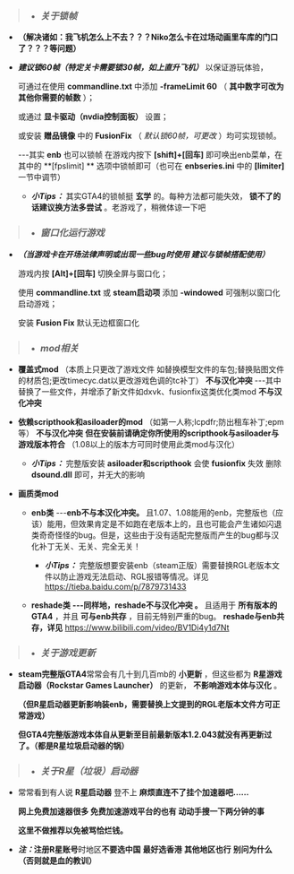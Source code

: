> - ### **_关于锁帧_**
  - **（解决诸如：我飞机怎么上不去？？？Niko怎么卡在过场动画里车库的门口了？？？等问题）**

  -  _**建议锁60帧（特定关卡需要锁30帧，如上直升飞机）**_ 以保证游玩体验，

        可通过在使用 **commandline.txt** 中添加 **-frameLimit 60** （ **其中数字可改为其他你需要的帧数** ）；

        或通过 **显卡驱动（nvdia控制面板）** 设置；
       
        或安装  **赠品镜像**  中的  **FusionFix**  （ _默认锁60帧，可更改_ ）均可实现锁帧。
    
        ---其实 **enb** 也可以锁帧 在游戏内按下 **[shift]+[回车]** 即可唤出enb菜单，在其中的 **[fpslimit] ** 选项中锁帧即可（也可在 **enbseries.ini** 中的 **[limiter]** 一节中调节）
     
        - **_小Tips：_** 其实GTA4的锁帧挺 **玄学** 的。每种方法都可能失效， **锁不了的话建议换方法多尝试** 。老游戏了，稍微体谅一下吧

> - ###  **_窗口化运行游戏_**
  - **_（当游戏卡在开场法律声明或出现一些bug时使用 建议与锁帧搭配使用）_** 
     
     游戏内按 **[Alt]+[回车]** 切换全屏与窗口化；
                                                                         
     使用 **commandline.txt** 或 **steam启动项** 添加  **-windowed**  可强制以窗口化启动游戏；
    
     安装  **Fusion Fix**  默认无边框窗口化

> -  ### **_mod相关_**
   - **覆盖式mod** （本质上只更改了游戏文件 如替换模型文件的车包;替换贴图文件的材质包;更改timecyc.dat以更改游戏色调的tc补丁） **不与汉化冲突** 
      ---其中替换了一些文件，并增添了新文件如dxvk、fusionfix这类优化类mod  **不与汉化冲突**                                                                                                                                                                                   

   - **依赖scripthook和asiloader的mod**  （如第一人称;lcpdfr;防出租车补丁;epm等）  **不与汉化冲突** 
  **但在安装前请确定你所使用的scripthook与asiloader与游戏版本符合** 
（1.08以上的版本方可同时使用此类mod与汉化）
      -  **_小Tips：_** 完整版安装 **asiloader和scripthook** 会使 **fusionfix** 失效 删除  **dsound.dll**  即可，并无大的影响                                                                  
   - **画质类mod**
        
      - **enb类**
---**enb不与本汉化冲突。** 且1.07、1.08能用的enb，完整版也（应该）能用，但效果肯定是不如跑在老版本上的，且也可能会产生诸如闪退类奇奇怪怪的bug。但是，这些由于没有适配完整版而产生的bug都与汉化补丁无关、无关、完全无关！
          -  **_小Tips：_** 完整版想要安装enb（steam正版）需要替换RGL老版本文件以防止游戏无法启动、RGL报错等情况。详见 https://tieba.baidu.com/p/7879731433
      
      - **reshade类** 
          **---同样地，reshade不与汉化冲突 。** 且适用于 **所有版本的GTA4** ，并且 **可与enb共存** ，目前无特别严重的bug。
          **reshade与enb共存，详见**  https://www.bilibili.com/video/BV1Di4y1d7Nt
 
> - ### **_关于游戏更新_**
-  **steam完整版GTA4**常常会有几十到几百mb的 **小更新** ，但这些都为 **R星游戏启动器（Rockstar Games Launcher）** 的更新， **不影响游戏本体与汉化** 。
      
      **（但R星启动器更新影响装enb，需要替换上文提到的RGL老版本文件方可正常游戏）** 
      
    **但GTA4完整版游戏本体自从更新至目前最新版本1.2.043就没有再更新过了。（都是R星垃圾启动器的锅）** 
> - ### **_关于R星（垃圾）启动器_**
- 常常看到有人说 **R星启动器** 登不上  **麻烦直连不了挂个加速器吧……** 
   
  **网上免费加速器很多 免费加速游戏平台的也有 动动手搜一下两分钟的事**

    **这里不做推荐以免被骂恰烂钱。** 
   
-   **_注：_**注册**R星账号**时地区**不要选中国** **最好选香港**   **其他地区也行**  **别问为什么（否则就是血的教训）** 
   
    




   
   
